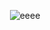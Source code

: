 <p align="center"> <img src="https://komarev.com/ghpvc/?username=eeee&label=lukewarm%20individuals&color=df1111&style=flat" alt="eeee" /> </p>
